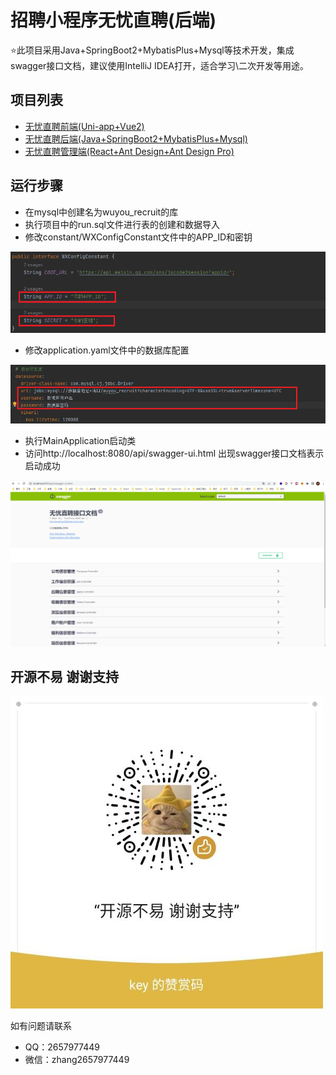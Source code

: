 # 招聘小程序无忧直聘(后端)

:star:此项目采用Java+SpringBoot2+MybatisPlus+Mysql等技术开发，集成swagger接口文档，建议使用IntelliJ IDEA打开，适合学习\二次开发等用途。

## 项目列表

+ [无忧直聘前端(Uni-app+Vue2)](https://github.com/zhang2657977442/wuyou-frontend)
+ [无忧直聘后端(Java+SpringBoot2+MybatisPlus+Mysql)](https://github.com/zhang2657977442/wuyou-backend)
+ [无忧直聘管理端(React+Ant Design+Ant Design Pro)](https://github.com/zhang2657977442/wuyou-admin)

## 运行步骤
+ 在mysql中创建名为wuyou_recruit的库
+ 执行项目中的run.sql文件进行表的创建和数据导入
+ 修改constant/WXConfigConstant文件中的APP_ID和密钥

![](https://raw.githubusercontent.com/zhang2657977442/MyPicGo/master/wuyou-backend/%E4%BF%AE%E5%A4%8Dwx%E9%85%8D%E7%BD%AE.png)
+ 修改application.yaml文件中的数据库配置

![](https://raw.githubusercontent.com/zhang2657977442/MyPicGo/master/wuyou-backend/%E4%BF%AE%E6%94%B9%E6%95%B0%E6%8D%AE%E5%BA%93%E9%85%8D%E7%BD%AE.png)
+ 执行MainApplication启动类
+ 访问http://localhost:8080/api/swagger-ui.html    出现swagger接口文档表示启动成功

![](https://raw.githubusercontent.com/zhang2657977442/MyPicGo/master/wuyou-backend/%E5%90%AF%E5%8A%A8%E6%88%90%E5%8A%9F.png)

## 开源不易 谢谢支持
![](https://raw.githubusercontent.com/zhang2657977442/MyPicGo/master/other/%E8%B5%9E%E8%B5%8F%E7%A0%81.jpg)

如有问题请联系
+ QQ：2657977449 
+ 微信：zhang2657977449


